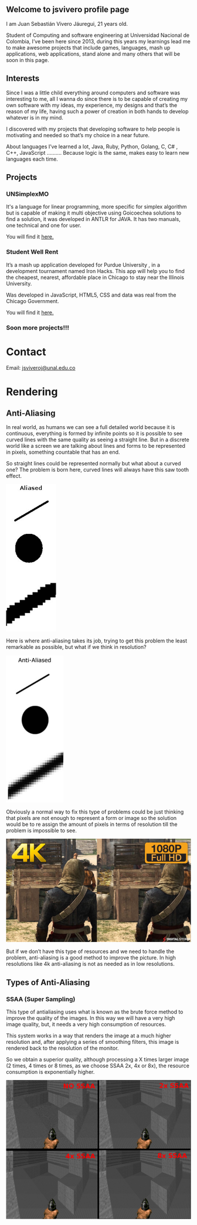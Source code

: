 ## Welcome to jsvivero profile page
I am Juan Sebastián Vivero Jáuregui, 21 years old.

Student of Computing and software engineering at Universidad Nacional de Colombia,  I’ve been here since 2013, during this years my learnings lead me to make awesome projects that include games, languages, mash up applications, web applications, stand alone and many others that will be soon in this page.   

## Interests

Since I was a little child everything around computers and software was interesting to me, all I wanna do since there is to be capable of creating my own software with my ideas, my experience, my designs and that’s the reason of my life, having such a power of creation in both  hands to develop whatever is in my mind.

I discovered with my projects that developing software to help  people is motivating and needed so that’s my choice in a near future.

About languages I’ve learned a lot, Java, Ruby, Python, Golang, C, C# , C++,  JavaScript  ……….
Because  logic is the same, makes easy to learn new languages each time.

## Projects

### UNSimplexMO

It's a language for linear programming, more specific for simplex algorithm but is capable of making it multi objective using Goicoechea solutions to find a solution, it was developed in ANTLR for JAVA.
It has two manuals, one technical and one for user.

You will find it [here.](https://github.com/jsviveroj/UNSimplexMO)

### Student Well Rent

It’s a mash up application developed for Purdue University , in a development tournament named Iron Hacks. This app will help you to find the cheapest, nearest, affordable place in Chicago to stay near the Illinois University.

Was developed in JavaScript, HTML5, CSS and data was real from the Chicago Government.

You will find it [here.](https://github.com/goldironhack/2017-Purdue-UNAL-IronHack-jsviveroj)

### Soon more projects!!!

# Contact
 Email: jsviveroj@unal.edu.co

# Rendering

## Anti-Aliasing
In real world, as humans we can see a full detailed world because it is continuous, everything is formed by infinite points so it is possible to see curved lines with the same quality as seeing a straight line. But in a discrete world like a screen we are talking about lines and forms to be represented in pixels, something countable that has an end.


So straight lines could be represented normally but what about a curved one?  The problem is born here, curved lines will always have this saw tooth effect.

![Aliased](/images/aliased.png)

Here is where anti-aliasing takes its job, trying to get this problem the least remarkable as possible, but what if we think in resolution?

![Anti-Aliased](/images/antiAliased.png)

Obviously a normal way to fix this type of problems could be  just thinking that pixels are not enough to represent a form or image so the solution would be to re assign the amount of pixels in terms of resolution till the problem is impossible to see.

![Resolutions](/images/4kvs1080.jpg)

But if we don’t have this type of resources and we need to handle the problem, anti-aliasing is a good method to improve the picture. In high resolutions like 4k anti-aliasing is not as needed as in low resolutions.

## Types of Anti-Aliasing

### SSAA (Super Sampling)

This type of antialiasing uses what is known as the brute force method to improve the quality of the images. In this way we will have a very high image quality, but, it needs a very high consumption of resources.

This system works in a way that renders the image at a much higher resolution and, after applying a series of smoothing filters, this image is rendered back to the resolution of the monitor.

So we obtain a superior quality, although processing a X times larger image (2 times, 4 times or 8 times, as we choose SSAA 2x, 4x or 8x), the resource consumption is exponentially higher.

![Resolutions](/images/ssaa.png)
